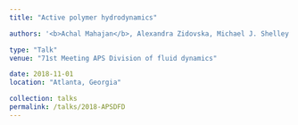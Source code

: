 ```yaml
---
title: "Active polymer hydrodynamics"

authors: '<b>Achal Mahajan</b>, Alexandra Zidovska, Michael J. Shelley and David Saintillan'

type: "Talk"
venue: "71st Meeting APS Division of fluid dynamics"

date: 2018-11-01
location: "Atlanta, Georgia"

collection: talks
permalink: /talks/2018-APSDFD
---
```

